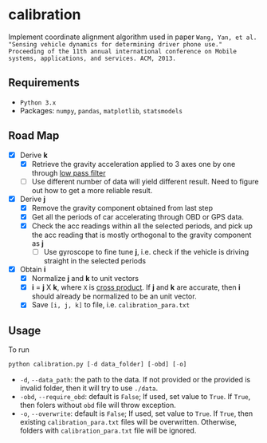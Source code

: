 # calibration

Implement coordinate alignment algorithm used in paper `Wang, Yan, et al. "Sensing vehicle dynamics for determining driver phone use." Proceeding of the 11th annual international conference on Mobile systems, applications, and services. ACM, 2013.`

## Requirements
- `Python 3.x`
- Packages: `numpy`, `pandas`, `matplotlib`, `statsmodels`

## Road Map
- [x] Derive **k**
  - [x] Retrieve the gravity acceleration applied to 3 axes one by one through [low pass filter](https://medium.com/datadriveninvestor/how-to-build-exponential-smoothing-models-using-python-simple-exponential-smoothing-holt-and-da371189e1a1)
  - [ ] Use different number of data will yield different result. Need to figure out how to get a more reliable result.
- [x] Derive **j**
  - [x] Remove the gravity component obtained from last step
  - [x] Get all the periods of car accelerating through OBD or GPS data.
  - [x] Check the acc readings within all the selected periods, and pick up the acc reading that is mostly orthogonal to the gravity component as **j**
    - [ ] Use gyroscope to fine tune **j**, i.e. check if the vehicle is driving straight in the selected periods
- [x] Obtain **i**
  - [x] Normalize **j** and **k** to unit vectors
  - [x] **i** = **j** X **k**, where `X` is [cross product](https://en.wikipedia.org/wiki/Cross_product). If **j** and **k** are accurate, then **i** should already be normalized to be an unit vector.
  - [x] Save `[i, j, k]` to file, i.e. `calibration_para.txt`
  
## Usage
To run
```Python
python calibration.py [-d data_folder] [-obd] [-o]
```
 - `-d`, `--data_path`: the path to the data. If not provided or the provided is invalid folder, then it will try to use `./data`.
 - `-obd`, `--require_obd`: default is `False`; If used, set value to `True`. If `True`, then folers without `obd` file will throw exception.
 - `-o`, `--overwrite`: default is `False`; If used, set value to `True`. If `True`, then existing `calibration_para.txt` files will be overwritten. Otherwise, folders with `calibration_para.txt` file will be ignored.
